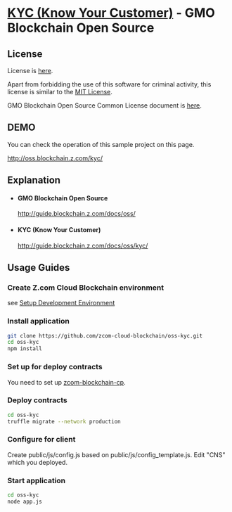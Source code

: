 [KYC (Know Your Customer)](https://guide.blockchain.z.com/docs/oss/kyc/) - GMO Blockchain Open Source
==================================================

License
--------------------------------------
License is [here](./LICENSE.txt).

Apart from forbidding the use of this software for criminal activity, this license is similar to the [MIT License](https://opensource.org/licenses/mit-license.php).

GMO Blockchain Open Source Common License document is [here](https://guide.blockchain.z.com/docs/oss/license/).

DEMO
--------------------------------------
You can check the operation of this sample project on this page.

http://oss.blockchain.z.com/kyc/

Explanation
--------------------------------------
- #### GMO Blockchain Open Source
    http://guide.blockchain.z.com/docs/oss/

- #### KYC (Know Your Customer)
    http://guide.blockchain.z.com/docs/oss/kyc/

Usage Guides
--------------------------------------

### Create Z.com Cloud Blockchain environment
see [Setup Development Environment](https://guide.blockchain.z.com/docs/init/setup/)

### Install application
```bash
git clone https://github.com/zcom-cloud-blockchain/oss-kyc.git
cd oss-kyc
npm install
```
### Set up for deploy contracts
You need to set up [zcom-blockchain-cp](https://github.com/zcom-cloud-blockchain/zcom-blockchain-cp).

### Deploy contracts
```bash
cd oss-kyc
truffle migrate --network production
```

### Configure for client
Create public/js/config.js based on public/js/config_template.js. Edit "CNS" which you deployed.

### Start application
```bash
cd oss-kyc
node app.js
```
